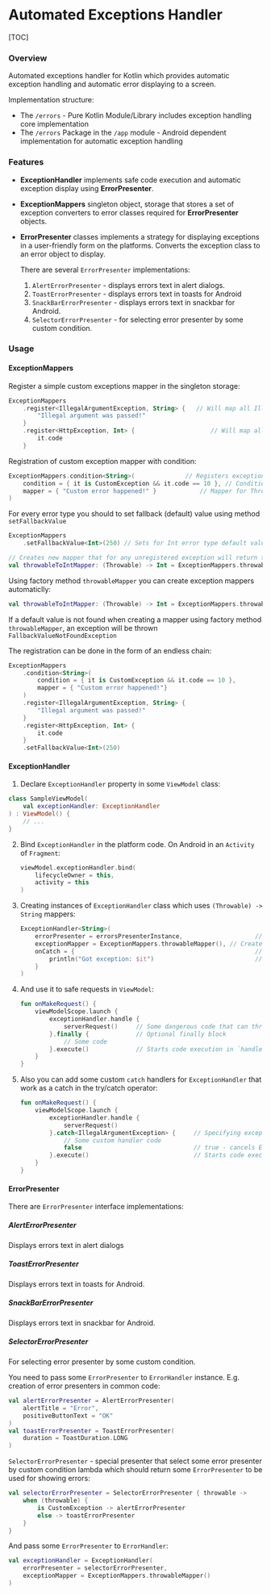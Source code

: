 # Automated Exceptions Handler

[TOC]

### Overview

Automated exceptions handler for Kotlin which provides automatic exception handling and 
automatic error displaying to a screen.

Implementation structure:

* The `/errors` - Pure Kotlin Module/Library includes exception handling core implementation 
* The `/errors` Package in the  `/app` module  - Android dependent implementation for automatic exception handling



### Features

- **ExceptionHandler** implements safe code execution and automatic exception display using **ErrorPresenter**.

- **ExceptionMappers** singleton object, storage that stores a set of exception converters to error classes required for **ErrorPresenter** objects.

- **ErrorPresenter** classes implements a strategy for displaying exceptions in a user-friendly form on the platforms. Converts the exception class to an error object to display. 

  

  There are several `ErrorPresenter` implementations:

  1. `AlertErrorPresenter` - displays errors text in alert dialogs.
  2. `ToastErrorPresenter` - displays errors text in toasts for Android
  3. `SnackBarErrorPresenter` - displays errors text in snackbar for Android.
  4. `SelectorErrorPresenter` - for selecting error presenter by some custom condition.

### Usage

#### ExceptionMappers

Register a simple custom exceptions mapper in the singleton storage:

```kotlin
ExceptionMappers
    .register<IllegalArgumentException, String> {   // Will map all IllegalArgumentException instances to String
        "Illegal argument was passed!"
    }
    .register<HttpException, Int> {                     // Will map all HttpException instances to Int
        it.code
    }
```

Registration of custom exception mapper with condition:

```kotlin
ExceptionMappers.condition<String>(              // Registers exception mapper Throwable -> String
    condition = { it is CustomException && it.code == 10 }, // Condition that maps Throwable -> Boolean
    mapper = { "Custom error happened!" }            // Mapper for Throwable that matches to the condition
)
```

For every error type you should to set fallback (default) value using method `setFallbackValue`

```kotlin
ExceptionMappers
    .setFallbackValue<Int>(250) // Sets for Int error type default value as 250

// Creates new mapper that for any unregistered exception will return the fallback value - 250
val throwableToIntMapper: (Throwable) -> Int = ExceptionMappers.throwableMapper()
```

Using factory method `throwableMapper` you can create exception mappers automaticlly:

```kotlin
val throwableToIntMapper: (Throwable) -> Int = ExceptionMappers.throwableMapper()
```

If a default value is not found when creating a mapper using factory method `throwableMapper`, an exception will be thrown `FallbackValueNotFoundException`

The registration can be done in the form of an endless chain:

```kotlin
ExceptionMappers
    .condition<String>(
        condition = { it is CustomException && it.code == 10 },
        mapper = { "Custom error happened!"}
    )
    .register<IllegalArgumentException, String> {
        "Illegal argument was passed!"
    }
    .register<HttpException, Int> {
        it.code
    }
    .setFallbackValue<Int>(250)
```



#### ExceptionHandler

1. Declare `ExceptionHandler` property in some `ViewModel` class:

```kotlin
class SampleViewModel(
    val exceptionHandler: ExceptionHandler
) : ViewModel() {
    // ...
}

```

2. Bind `ExceptionHandler` in the platform code.
   On Android in an `Activity` of `Fragment`:

   ```kotlin
   viewModel.exceptionHandler.bind(
       lifecycleOwner = this,
       activity = this
   )
   ```

3. Creating instances of `ExceptionHandler` class which uses `(Throwable) -> String` mappers:

   ```kotlin
   ExceptionHandler<String>(
       errorPresenter = errorsPresenterInstance,                    // Concrete ErrorPresenter implementation
       exceptionMapper = ExceptionMappers.throwableMapper(), // Create mapper (Throwable) -> String from ExceptionMappers
       onCatch = {                                                  // Optional global catcher
           println("Got exception: $it")                            // E.g. here we can log all exceptions that are handled by ExceptionHandler
       }
   )
   ```

4. And use it to safe requests in `ViewModel`:

   ```kotlin
   fun onMakeRequest() {
       viewModelScope.launch {
           exceptionHandler.handle {
               serverRequest()     // Some dangerous code that can throw an exception
           }.finally {             // Optional finally block
               // Some code        
           }.execute()             // Starts code execution in `handle` lambda
       }
   }
   ```

5. Also you can add some custom `catch` handlers for `ExceptionHandler` that work as a catch in the try/catch operator:

   ```kotlin
   fun onMakeRequest() {
       viewModelScope.launch {
           exceptionHandler.handle {
               serverRequest()
           }.catch<IllegalArgumentException> {     // Specifying exception class
               // Some custom handler code
               false                               // true - cancels ErrorPresenter; false - allows execution of ErrorsPresenter
           }.execute()                             // Starts code execution in `handle` lambda
       }
   }
   ```

   

#### ErrorPresenter

There are `ErrorPresenter` interface implementations:

##### AlertErrorPresenter

 Displays errors text in alert dialogs

##### ToastErrorPresenter

Displays errors text in toasts for Android.

##### SnackBarErrorPresenter

Displays errors text in snackbar for Android.

##### SelectorErrorPresenter

For selecting error presenter by some custom condition.


You need to pass some `ErrorPresenter` to `ErrorHandler` instance. E.g. creation of error presenters in common code:

```kotlin
val alertErrorPresenter = AlertErrorPresenter(
    alertTitle = "Error",
    positiveButtonText = "OK"
)
val toastErrorPresenter = ToastErrorPresenter(
    duration = ToastDuration.LONG
)
```

`SelectorErrorPresenter` - special presenter that select some error presenter by custom condition lambda which should return some `ErrorPresenter` to be used for showing errors:

```kotlin
val selectorErrorPresenter = SelectorErrorPresenter { throwable ->
    when (throwable) {
        is CustomException -> alertErrorPresenter
        else -> toastErrorPresenter
    }
}
```

And pass some `ErrorPresenter` to `ErrorHandler`:

```kotlin
val exceptionHandler = ExceptionHandler(
    errorPresenter = selectorErrorPresenter,
    exceptionMapper = ExceptionMappers.throwableMapper()
)
```
